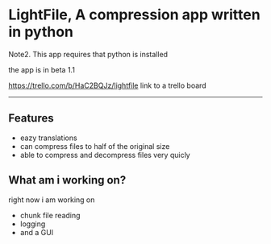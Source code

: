 # LightFile, A compression app written in python


Note2. This app requires that python is installed

the app is in beta 1.1

https://trello.com/b/HaC2BQJz/lightfile link to a trello board

***
## Features
- eazy translations
- can compress files to half of the original size
- able to compress and decompress files very quicly

## What am i working on?
right now i am working on

- chunk file reading
- logging
- and a GUI

